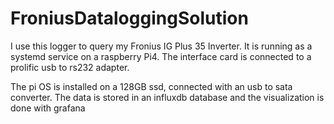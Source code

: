 # FroniusDataloggingSolution
I use this logger to query my Fronius IG Plus 35 Inverter.
It is running as a systemd service on a raspberry Pi4.
The interface card is connected to a prolific usb to rs232 adapter.

The pi OS is installed on a 128GB ssd, connected with an usb to sata converter.
The data is stored in an influxdb database and the visualization is done with grafana
